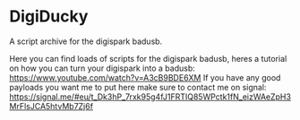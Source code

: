 # DigiDucky
A script archive for the digispark badusb.


Here you can find loads of scripts for the digispark badusb, heres a tutorial on how you can turn your digispark into a badusb: https://www.youtube.com/watch?v=A3cB9BDE6XM
If you have any good payloads you want me to put here make sure to contact me on signal: https://signal.me/#eu/t_Dk3hP_7rxk95g4fJ1FRTIQ85WPctk1fN_eizWAeZpH3MrFlsJCA5htvMb7Zj6f
